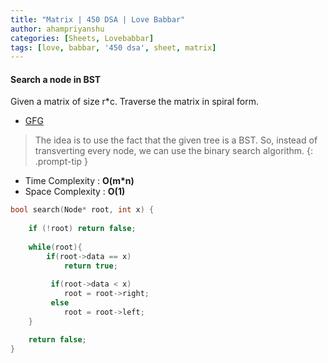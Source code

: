 ```yaml
---
title: "Matrix | 450 DSA | Love Babbar"
author: ahampriyanshu
categories: [Sheets, Lovebabbar]
tags: [love, babbar, '450 dsa', sheet, matrix]
---
```


#### Search a node in BST

Given a matrix of size r*c. Traverse the matrix in spiral form.

* [GFG](https://practice.geeksforgeeks.org/problems/spirally-traversing-a-matrix-1587115621/1)

> The idea is to use the fact that the given tree is a BST. So, instead of transverting every node, we can use the binary search algorithm.
{: .prompt-tip }

* Time Complexity : **O(m*n)** 
* Space Complexity : **O(1)**

```cpp
bool search(Node* root, int x) {
    
    if (!root) return false;
    
    while(root){       
        if(root->data == x)
            return true;
        
         if(root->data < x)
            root = root->right;
         else
            root = root->left;   
    }

    return false;
}
```